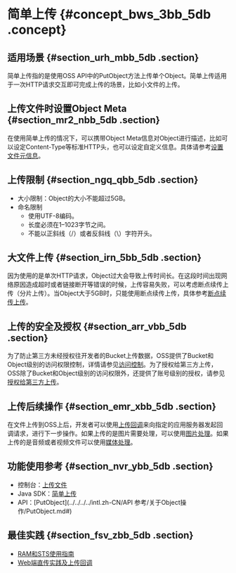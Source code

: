 # 简单上传 {#concept_bws_3bb_5db .concept}

## 适用场景 {#section_urh_mbb_5db .section}

简单上传指的是使用OSS API中的PutObject方法上传单个Object。简单上传适用于一次HTTP请求交互即可完成上传的场景，比如小文件的上传。

## 上传文件时设置Object Meta {#section_mr2_nbb_5db .section}

在使用简单上传的情况下，可以携带Object Meta信息对Object进行描述，比如可以设定Content-Type等标准HTTP头，也可以设定自定义信息。具体请参考[设置文件元信息](intl.zh-CN/开发指南/管理文件/设置文件元信息.md#)。

## 上传限制 {#section_ngq_qbb_5db .section}

-   大小限制：Object的大小不能超过5GB。
-   命名限制
    -   使用UTF-8编码。
    -   长度必须在1–1023字节之间。
    -   不能以正斜线（/）或者反斜线（\\）字符开头。

## 大文件上传 {#section_irn_5bb_5db .section}

因为使用的是单次HTTP请求，Object过大会导致上传时间长。在这段时间出现网络原因造成超时或者链接断开等错误的时候，上传容易失败，可以考虑断点续传上传（分片上传）。当Object大于5GB时，只能使用断点续传上传，具体参考[断点续传上传](intl.zh-CN/开发指南/上传文件/分片上传和断点续传.md#)。

## 上传的安全及授权 {#section_arr_vbb_5db .section}

为了防止第三方未经授权往开发者的Bucket上传数据，OSS提供了Bucket和Object级别的访问权限控制，详情请参见[访问控制](intl.zh-CN/开发指南/访问与控制/访问控制.md#)。为了授权给第三方上传，OSS除了Bucket和Object级别的访问权限外，还提供了账号级别的授权，请参见[授权给第三方上传](intl.zh-CN/开发指南/上传文件/授权给第三方上传.md#)。

## 上传后续操作 {#section_emr_xbb_5db .section}

在文件上传到OSS上后，开发者可以使用[上传回调](intl.zh-CN/开发指南/上传文件/上传回调.md#)来向指定的应用服务器发起回调请求，进行下一步操作。如果上传的是图片需要处理，可以使用[图片处理](../../../../intl.zh-CN/图片处理指南/快速使用OSS图片服务.md#)。如果上传的是音频或者视频文件可以使用[媒体处理](intl.zh-CN/开发指南/云端数据处理.md#)。

## 功能使用参考 {#section_nvr_ybb_5db .section}

-   控制台：[上传文件](../../../../intl.zh-CN/控制台用户指南/管理文件/上传文件.md#)
-   Java SDK：[简单上传](https://www.alibabacloud.com/help/doc-detail/84781.htm)
-   API：[PutObject](../../../../intl.zh-CN/API 参考/关于Object操作/PutObject.md#)

## 最佳实践 {#section_fsv_zbb_5db .section}

-   [RAM和STS使用指南](../../../../intl.zh-CN/最佳实践/权限管理/权限管理概述.md#)
-   [Web端直传实践及上传回调](../../../../intl.zh-CN/最佳实践/Web端直传实践/Web端直传实践简介.md#)

